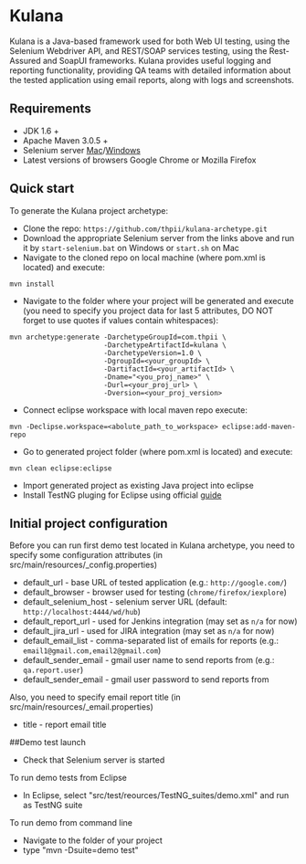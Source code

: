 # Kulana

Kulana is a Java-based framework used for both Web UI testing, using the Selenium Webdriver API, and REST/SOAP services 
testing, using the Rest-Assured and SoapUI frameworks. Kulana provides useful logging and reporting functionality, providing 
QA teams with detailed information about the tested application using email reports, along with logs and screenshots.

## Requirements
* JDK 1.6 + 
* Apache Maven 3.0.5 +
* Selenium server [Mac](https://www.dropbox.com/s/67i11zmq7ls7e9f/selenium-server-2.33.0-mac.zip)/[Windows](https://www.dropbox.com/s/2aj3n6mb4snal5i/selenium-server-2.33.0-windows.zip)
* Latest versions of browsers Google Chrome or Mozilla Firefox

## Quick start
To generate the Kulana project archetype:
* Clone the repo: `https://github.com/thpii/kulana-archetype.git`
* Download the appropriate Selenium server from the links above and run it by `start-selenium.bat` on Windows or `start.sh` on Mac
* Navigate to the cloned repo on local machine (where pom.xml is located) and execute:

```
mvn install
```
* Navigate to the folder where your project will be generated and execute (you need to specify you project data for last 5
attributes, DO NOT forget to use quotes if values contain whitespaces):

```
mvn archetype:generate -DarchetypeGroupId=com.thpii \
                       -DarchetypeArtifactId=kulana \
                       -DarchetypeVersion=1.0 \
                       -DgroupId=<your_groupId> \ 
                       -DartifactId=<your_artifactId> \ 
                       -Dname="<you_proj_name>" \
                       -Durl=<your_proj_url> \
                       -Dversion=<your_proj_version>
```
* Connect eclipse workspace with local maven repo execute:

```
mvn -Declipse.workspace=<abolute_path_to_workspace> eclipse:add-maven-repo
```
* Go to generated project folder (where pom.xml is located) and execute:

```
mvn clean eclipse:eclipse
```
* Import generated project as existing Java project into eclipse
* Install TestNG pluging for Eclipse using official [guide](http://testng.org/doc/download.html)

## Initial project configuration
Before you can run first demo test located in Kulana archetype, you need to specify some configuration attributes (in src/main/resources/_config.properties)
* default_url - base URL of tested application (e.g.: `http://google.com/`)
* default_browser - browser used for testing (`chrome/firefox/iexplore`)
* default_selenium_host - selenium server URL (default: `http://localhost:4444/wd/hub`)
* default_report_url - used for Jenkins integration (may set as `n/a` for now)
* default_jira_url - used for JIRA integration (may set as `n/a` for now)
* default_email_list - comma-separated list of emails for reports (e.g.: `email1@gmail.com,email2@gmail.com`)
* default_sender_email - gmail user name to send reports from (e.g.: `qa.report.user`)
* default_sender_email - gmail user password to send reports from

Also, you need to specify email report title (in src/main/resources/_email.properties)
* title - report email title

##Demo test launch

* Check that Selenium server is started

To run demo tests from Eclipse
* In Eclipse, select "src/test/reources/TestNG_suites/demo.xml" and run as TestNG suite

To run demo from command line
* Navigate to the folder of your project
* type "mvn -Dsuite=demo test"

